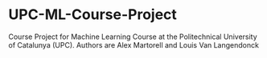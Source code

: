 # UPC-ML-Course-Project
Course Project for Machine Learning Course at the Politechnical University of Catalunya (UPC). Authors are Alex Martorell and Louis Van Langendonck
